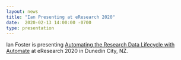 ```yaml
---
layout: news
title: "Ian Presenting at eResearch 2020"
date:  2020-02-13 14:00:00 -0700
type: presentation
---
```

Ian Foster is presenting [Automating the Research Data Lifecycle with Automate](https://cpb-ap-se2.wpmucdn.com/blogs.auckland.ac.nz/dist/8/650/files/2020/01/eRNZ2020_Draft-Programme_v2_20Dec.pdf) at eResearch 2020 in Dunedin City, NZ.